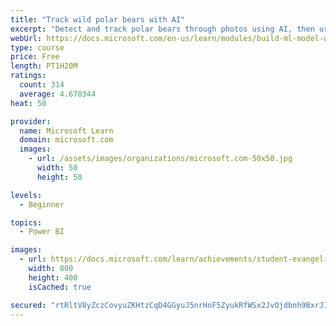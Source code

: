 ```yaml
---
title: "Track wild polar bears with AI"
excerpt: "Detect and track polar bears through photos using AI, then use Power BI to show where polar bears are being spotted."
webUrl: https://docs.microsoft.com/en-us/learn/modules/build-ml-model-with-azure-stream-analytics/
type: course
price: Free
length: PT1H20M
ratings:
  count: 314
  average: 4.678344
heat: 50

provider:
  name: Microsoft Learn
  domain: microsoft.com
  images:
    - url: /assets/images/organizations/microsoft.com-50x50.jpg
      width: 50
      height: 50

levels:
  - Beginner

topics:
  - Power BI

images:
  - url: https://docs.microsoft.com/learn/achievements/student-evangelism/build-ml-model-with-azure-stream-analytics-badge-social.png
    width: 800
    height: 400
    isCached: true

secured: "rtRltV8yZczCovyuZKHtzCqD4GGyuJ5nrHnF5ZyukRfWSx2JvOjdbnh9BxrJIJq0mFxRhrUA9ZBG+HevwrnE7iETpnlpL5X+st96lEwPSTVNMPz3ukKCV4Hvwr1n+VqthqWTmtO0emCtVT8tKqnttTkhjhD5ZrWfblt8HP7iTYmzBnz6/vMIm9fU+1K25HX1dBFfknAicNMbBusPHFksak4sG+FvgSVr1NulmI3rx0/EiAyCow8AKgyNYsMcwyN/dOKjqIkSVDTwzUuf8Vf0p2eHYNCQ7j8/fJIMt2eBARqKcz4mNV1j7AfJbZ5bIFkU9ockOQvLW9hscPA+8DzjTxspxZlGc52CeW3tJmb7CKvK6Lhz+0dA1s1Ay6V3st5e0eVDy0tinEP36UQea1tunFuX9lDBsGE/XQMl/dIxurM=;hIf1DWBiweJizuzQ815sNA=="
---
```


